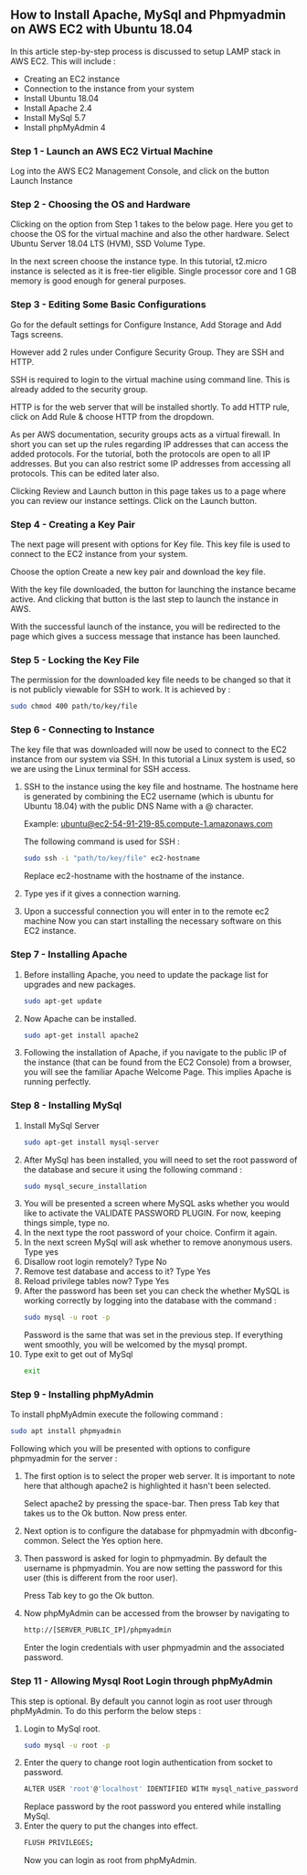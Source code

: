 ## How to Install Apache, MySql and Phpmyadmin on AWS EC2 with Ubuntu 18.04
In this article step-by-step process is discussed to setup LAMP stack in AWS EC2. This will include :
- Creating an EC2 instance
- Connection to the instance from your system
- Install Ubuntu 18.04
- Install Apache 2.4
- Install MySql 5.7
- Install phpMyAdmin 4

### Step 1 - Launch an AWS EC2 Virtual Machine
Log into the AWS EC2 Management Console, and click on the button Launch Instance
### Step 2 - Choosing the OS and Hardware
Clicking on the option from Step 1 takes to the below page. Here you get to choose the OS for the virtual machine and also the other hardware. Select Ubuntu Server 18.04 LTS (HVM), SSD Volume Type.

In the next screen choose the instance type. In this tutorial, t2.micro instance is selected as it is free-tier eligible. Single processor core and 1 GB memory is good enough for general purposes.

### Step 3 - Editing Some Basic Configurations
Go for the default settings for Configure Instance, Add Storage and Add Tags screens.

However add 2 rules under Configure Security Group. They are SSH and HTTP.

SSH is required to login to the virtual machine using command line. This is already added to the security group.

HTTP is for the web server that will be installed shortly. To add HTTP rule, click on Add Rule & choose HTTP from the dropdown.

As per AWS documentation, security groups acts as a virtual firewall. In short you can set up the rules regarding IP addresses that can access the added protocols. For the tutorial, both the protocols are open to all IP addresses. But you can also restrict some IP addresses from accessing all protocols. This can be edited later also.

Clicking Review and Launch button in this page takes us to a page where you can review our instance settings. Click on the Launch button.

### Step 4 - Creating a Key Pair
The next page will present with options for Key file. This key file is used to connect to the EC2 instance from your system.

Choose the option Create a new key pair and download the key file.

With the key file downloaded, the button for launching the instance became active. And clicking that button is the last step to launch the instance in AWS.

With the successful launch of the instance, you will be redirected to the page which gives a success message that instance has been launched.

### Step 5 - Locking the Key File
The permission for the downloaded key file needs to be changed so that it is not publicly viewable for SSH to work. It is achieved by :

```sh
sudo chmod 400 path/to/key/file
```

### Step 6 - Connecting to Instance
The key file that was downloaded will now be used to connect to the EC2 instance from our system via SSH. In this tutorial a Linux system is used, so we are using the Linux terminal for SSH access.
1. SSH to the instance using the key file and hostname. The hostname here is generated by combining the EC2 username (which is ubuntu for Ubuntu 18.04) with the public DNS Name with a @ character.

    Example: ubuntu@ec2-54-91-219-85.compute-1.amazonaws.com

    The following command is used for SSH :

    ```sh
    sudo ssh -i "path/to/key/file" ec2-hostname
    ```
    Replace ec2-hostname with the hostname of the instance.

2. Type yes if it gives a connection warning.
3. Upon a successful connection you will enter in to the remote ec2 machine
    Now you can start installing the necessary software on this EC2 instance.

### Step 7 - Installing Apache
1. Before installing Apache, you need to update the package list for upgrades and new packages.
    ```sh
    sudo apt-get update
    ```
2. Now Apache can be installed.
    ```sh
    sudo apt-get install apache2
    ```
3. Following the installation of Apache, if you navigate to the public IP of the instance (that can be found from the EC2 Console) from a browser, you will see the familiar Apache Welcome Page. This implies Apache is running perfectly.
### Step 8 - Installing MySql
1. Install MySql Server
    ```sh
    sudo apt-get install mysql-server
    ```
2. After MySql has been installed, you will need to set the root password of the database and secure it using the following command :
    ```sh
    sudo mysql_secure_installation
    ```
3. You will be presented a screen where MySQL asks whether you would like to activate the VALIDATE PASSWORD PLUGIN. For now, keeping things simple, type no.
4. In the next type the root password of your choice. Confirm it again.
5. In the next screen MySql will ask whether to remove anonymous users. Type yes
6. Disallow root login remotely? Type No
7. Remove test database and access to it? Type Yes
8. Reload privilege tables now? Type Yes
9. After the password has been set you can check the whether MySQL is working correctly by logging into the database with the command :
    ```sh
    sudo mysql -u root -p
    ```
    Password is the same that was set in the previous step.
    If everything went smoothly, you will be welcomed by the mysql prompt.
10. Type exit to get out of MySql
    ```sh
    exit
    ```
### Step 9 - Installing phpMyAdmin
To install phpMyAdmin execute the following command :
```sh
sudo apt install phpmyadmin
```
Following which you will be presented with options to configure phpmyadmin for the server :
1. The first option is to select the proper web server. It is important to note here that although apache2 is highlighted it hasn't been selected.

    Select apache2 by pressing the space-bar. Then press Tab key that takes us to the Ok button. Now press enter.
2. Next option is to configure the database for phpmyadmin with dbconfig-common. Select the Yes option here.
3. Then password is asked for login to phpmyadmin. By default the username is phpmyadmin. You are now setting the password for this user (this is different from the roor user).

    Press Tab key to go the Ok button.
4. Now phpMyAdmin can be accessed from the browser by navigating to
    ```sh
    http://[SERVER_PUBLIC_IP]/phpmyadmin
    ```
    Enter the login credentials with user phpmyadmin and the associated password.

### Step 11 - Allowing Mysql Root Login through phpMyAdmin
This step is optional.
By default you cannot login as root user through phpMyAdmin. To do this perform the below steps :
1. Login to MySql root.
    ```sh
    sudo mysql -u root -p
    ```
2. Enter the query to change root login authentication from socket to password.
    ```sh
    ALTER USER 'root'@'localhost' IDENTIFIED WITH mysql_native_password BY 'password';
    ```
    Replace password by the root password you entered while installing MySql.
3. Enter the query to put the changes into effect.
    ```sh
    FLUSH PRIVILEGES;
    ```
    Now you can login as root from phpMyAdmin.

